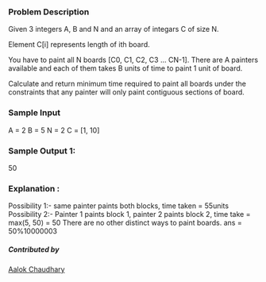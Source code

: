 ### Problem Description

Given 3 integers A, B and N and an array of integars C of size N.

Element C[i] represents length of ith board.

You have to paint all N boards [C0, C1, C2, C3 … CN-1]. There are A painters available and each of them takes B units of time to paint 1 unit of board.

Calculate and return minimum time required to paint all boards under the constraints that any painter will only paint contiguous sections of board.

### Sample Input
A = 2
B = 5
N = 2
C = [1, 10]

### Sample Output 1:
50

### Explanation :
Possibility 1:- same painter paints both blocks, time taken = 55units
Possibility 2:- Painter 1 paints block 1, painter 2 paints block 2, time take = max(5, 50) = 50
There are no other distinct ways to paint boards.
ans = 50%10000003


##### Contributed by 
[Aalok Chaudhary](https://github.com/aalokchaudhary)